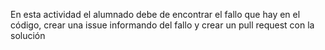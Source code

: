 En esta actividad el alumnado debe de encontrar el fallo que hay en el código, crear una issue informando del fallo y crear un pull request con la solución
